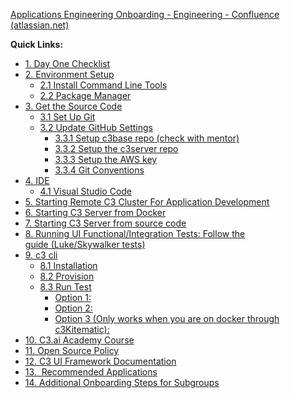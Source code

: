 [Applications Engineering Onboarding - Engineering - Confluence (atlassian.net)](https://c3energy.atlassian.net/wiki/spaces/ENG/pages/5356657742/Applications+Engineering+Onboarding#ApplicationsEngineeringOnboarding-4.1VisualStudioCode)

**Quick Links:**

-   [1. Day One Checklist](https://c3energy.atlassian.net/wiki/spaces/ENG/pages/5356657742/Applications+Engineering+Onboarding#ApplicationsEngineeringOnboarding-1.DayOneChecklist)
-   [2. Environment Setup](https://c3energy.atlassian.net/wiki/spaces/ENG/pages/5356657742/Applications+Engineering+Onboarding#ApplicationsEngineeringOnboarding-2.EnvironmentSetup)
    -   [2.1 Install Command Line Tools](https://c3energy.atlassian.net/wiki/spaces/ENG/pages/5356657742/Applications+Engineering+Onboarding#ApplicationsEngineeringOnboarding-2.1InstallCommandLineTools)
    -   [2.2 Package Manager](https://c3energy.atlassian.net/wiki/spaces/ENG/pages/5356657742/Applications+Engineering+Onboarding#ApplicationsEngineeringOnboarding-2.2PackageManager)
-   [3. Get the Source Code](https://c3energy.atlassian.net/wiki/spaces/ENG/pages/5356657742/Applications+Engineering+Onboarding#ApplicationsEngineeringOnboarding-3.GettheSourceCode)
    -   [3.1 Set Up Git](https://c3energy.atlassian.net/wiki/spaces/ENG/pages/5356657742/Applications+Engineering+Onboarding#ApplicationsEngineeringOnboarding-3.1SetUpGit)
    -   [3.2 Update GitHub Settings](https://c3energy.atlassian.net/wiki/spaces/ENG/pages/5356657742/Applications+Engineering+Onboarding#ApplicationsEngineeringOnboarding-3.2UpdateGitHubSettings)
        -   [3.3.1 Setup c3base repo (check with mentor)](https://c3energy.atlassian.net/wiki/spaces/ENG/pages/5356657742/Applications+Engineering+Onboarding#ApplicationsEngineeringOnboarding-3.3.1Setupc3baserepo(checkwithmentor))
        -   [3.3.2 Setup the c3server repo](https://c3energy.atlassian.net/wiki/spaces/ENG/pages/5356657742/Applications+Engineering+Onboarding#ApplicationsEngineeringOnboarding-3.3.2Setupthec3serverrepo)
        -   [3.3.3 Setup the AWS key](https://c3energy.atlassian.net/wiki/spaces/ENG/pages/5356657742/Applications+Engineering+Onboarding#ApplicationsEngineeringOnboarding-3.3.3SetuptheAWSkey)
        -   [3.3.4 Git Conventions](https://c3energy.atlassian.net/wiki/spaces/ENG/pages/5356657742/Applications+Engineering+Onboarding#ApplicationsEngineeringOnboarding-3.3.4GitConventions)
-   [4. IDE](https://c3energy.atlassian.net/wiki/spaces/ENG/pages/5356657742/Applications+Engineering+Onboarding#ApplicationsEngineeringOnboarding-4.IDE)
    -   [4.1 Visual Studio Code](https://c3energy.atlassian.net/wiki/spaces/ENG/pages/5356657742/Applications+Engineering+Onboarding#ApplicationsEngineeringOnboarding-4.1VisualStudioCode)
-   [5. Starting Remote C3 Cluster For Application Development](https://c3energy.atlassian.net/wiki/spaces/ENG/pages/5356657742/Applications+Engineering+Onboarding#ApplicationsEngineeringOnboarding-5.StartingRemoteC3ClusterForApplicationDevelopment)
-   [6. Starting C3 Server from Docker](https://c3energy.atlassian.net/wiki/spaces/ENG/pages/5356657742/Applications+Engineering+Onboarding#ApplicationsEngineeringOnboarding-6.StartingC3ServerfromDocker)
-   [7. Starting C3 Server from source code](https://c3energy.atlassian.net/wiki/spaces/ENG/pages/5356657742/Applications+Engineering+Onboarding#ApplicationsEngineeringOnboarding-7.StartingC3Serverfromsourcecode)
-   [8. Running UI Functional/Integration Tests: Follow the guide (Luke/Skywalker tests)](https://c3energy.atlassian.net/wiki/spaces/ENG/pages/5356657742/Applications+Engineering+Onboarding#ApplicationsEngineeringOnboarding-8.RunningUIFunctional%2FIntegrationTests%3AFollowtheguide(Luke%2FSkywalkertests))
-   [9. c3 cli](https://c3energy.atlassian.net/wiki/spaces/ENG/pages/5356657742/Applications+Engineering+Onboarding#ApplicationsEngineeringOnboarding-9.c3cli)
    -   [8.1 Installation](https://c3energy.atlassian.net/wiki/spaces/ENG/pages/5356657742/Applications+Engineering+Onboarding#ApplicationsEngineeringOnboarding-8.1Installation)
    -   [8.2 Provision](https://c3energy.atlassian.net/wiki/spaces/ENG/pages/5356657742/Applications+Engineering+Onboarding#ApplicationsEngineeringOnboarding-8.2Provision)
    -   [8.3 Run Test](https://c3energy.atlassian.net/wiki/spaces/ENG/pages/5356657742/Applications+Engineering+Onboarding#ApplicationsEngineeringOnboarding-8.3RunTest)
        -   [Option 1:](https://c3energy.atlassian.net/wiki/spaces/ENG/pages/5356657742/Applications+Engineering+Onboarding#ApplicationsEngineeringOnboarding-Option1%3A)
        -   [Option 2:](https://c3energy.atlassian.net/wiki/spaces/ENG/pages/5356657742/Applications+Engineering+Onboarding#ApplicationsEngineeringOnboarding-Option2%3A)
        -   [Option 3 (Only works when you are on docker through c3Kitematic):](https://c3energy.atlassian.net/wiki/spaces/ENG/pages/5356657742/Applications+Engineering+Onboarding#ApplicationsEngineeringOnboarding-Option3(Onlyworkswhenyouareondockerthroughc3Kitematic)%3A)
-   [10. C3.ai Academy Course](https://c3energy.atlassian.net/wiki/spaces/ENG/pages/5356657742/Applications+Engineering+Onboarding#ApplicationsEngineeringOnboarding-10.C3.aiAcademyCourse)
-   [11. Open Source Policy](https://c3energy.atlassian.net/wiki/spaces/ENG/pages/5356657742/Applications+Engineering+Onboarding#ApplicationsEngineeringOnboarding-11.OpenSourcePolicy)
-   [12. C3 UI Framework Documentation](https://c3energy.atlassian.net/wiki/spaces/ENG/pages/5356657742/Applications+Engineering+Onboarding#ApplicationsEngineeringOnboarding-12.C3UIFrameworkDocumentation)
-   [13.  Recommended Applications](https://c3energy.atlassian.net/wiki/spaces/ENG/pages/5356657742/Applications+Engineering+Onboarding#ApplicationsEngineeringOnboarding-13.RecommendedApplications)
-   [14. Additional Onboarding Steps for Subgroups](https://c3energy.atlassian.net/wiki/spaces/ENG/pages/5356657742/Applications+Engineering+Onboarding#ApplicationsEngineeringOnboarding-14.AdditionalOnboardingStepsforSubgroups)
